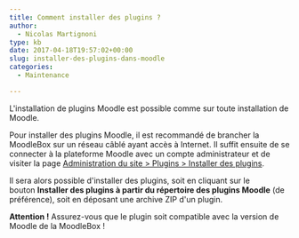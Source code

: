 ```yaml
---
title: Comment installer des plugins ?
author:
  - Nicolas Martignoni
type: kb
date: 2017-04-18T19:57:02+00:00
slug: installer-des-plugins-dans-moodle
categories:
  - Maintenance

---
```

L'installation de plugins Moodle est possible comme sur toute installation de Moodle.

Pour installer des plugins Moodle, il est recommandé de brancher la MoodleBox sur un réseau câblé ayant accès à Internet. Il suffit ensuite de se connecter à la plateforme Moodle avec un compte administrateur et de visiter la page [Administration du site > Plugins > Installer des plugins][1].

Il sera alors possible d'installer des plugins, soit en cliquant sur le bouton __Installer des plugins à partir du répertoire des plugins Moodle__ (de préférence), soit en déposant une archive ZIP d'un plugin.

__Attention !__ Assurez-vous que le plugin soit compatible avec la version de Moodle de la MoodleBox !

 [1]: http://moodlebox.home/admin/tool/installaddon/index.php
